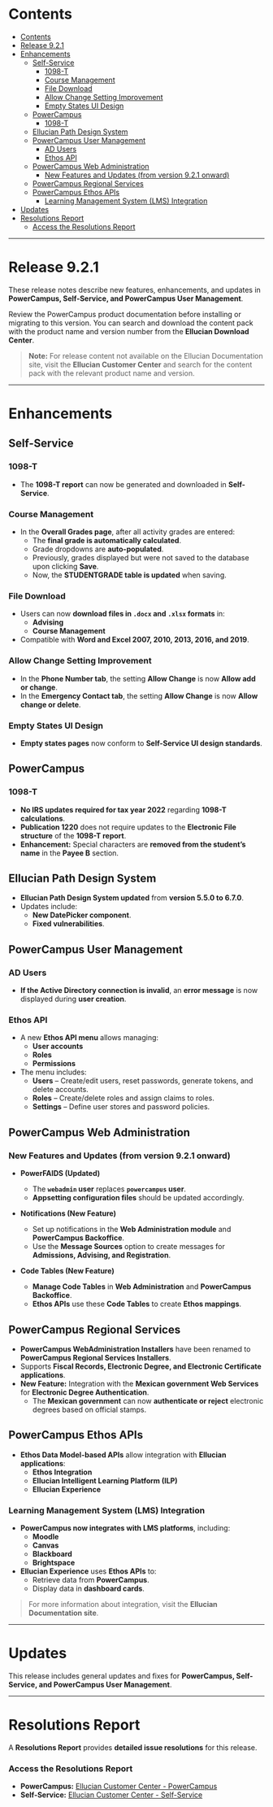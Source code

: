 # Contents

- [Contents](#contents)
- [Release 9.2.1](#release-921)
- [Enhancements](#enhancements)
  - [Self-Service](#self-service)
    - [1098-T](#1098-t)
    - [Course Management](#course-management)
    - [File Download](#file-download)
    - [Allow Change Setting Improvement](#allow-change-setting-improvement)
    - [Empty States UI Design](#empty-states-ui-design)
  - [PowerCampus](#powercampus)
    - [1098-T](#1098-t-1)
  - [Ellucian Path Design System](#ellucian-path-design-system)
  - [PowerCampus User Management](#powercampus-user-management)
    - [AD Users](#ad-users)
    - [Ethos API](#ethos-api)
  - [PowerCampus Web Administration](#powercampus-web-administration)
    - [New Features and Updates (from version 9.2.1 onward)](#new-features-and-updates-from-version-921-onward)
  - [PowerCampus Regional Services](#powercampus-regional-services)
  - [PowerCampus Ethos APIs](#powercampus-ethos-apis)
    - [Learning Management System (LMS) Integration](#learning-management-system-lms-integration)
- [Updates](#updates)
- [Resolutions Report](#resolutions-report)
    - [Access the Resolutions Report](#access-the-resolutions-report)

---

# Release 9.2.1

These release notes describe new features, enhancements, and updates in **PowerCampus, Self-Service, and PowerCampus User Management**.

Review the PowerCampus product documentation before installing or migrating to this version. You can search and download the content pack with the product name and version number from the **Ellucian Download Center**.

> **Note:** For release content not available on the Ellucian Documentation site, visit the **Ellucian Customer Center** and search for the content pack with the relevant product name and version.

---

# Enhancements

## Self-Service

### 1098-T

- The **1098-T report** can now be generated and downloaded in **Self-Service**.

### Course Management

- In the **Overall Grades page**, after all activity grades are entered:
  - The **final grade is automatically calculated**.
  - Grade dropdowns are **auto-populated**.
  - Previously, grades displayed but were not saved to the database upon clicking **Save**.
  - Now, the **STUDENTGRADE table is updated** when saving.

### File Download

- Users can now **download files in `.docx` and `.xlsx` formats** in:
  - **Advising**
  - **Course Management**
- Compatible with **Word and Excel 2007, 2010, 2013, 2016, and 2019**.

### Allow Change Setting Improvement

- In the **Phone Number tab**, the setting **Allow Change** is now **Allow add or change**.
- In the **Emergency Contact tab**, the setting **Allow Change** is now **Allow change or delete**.

### Empty States UI Design

- **Empty states pages** now conform to **Self-Service UI design standards**.

## PowerCampus

### 1098-T

- **No IRS updates required for tax year 2022** regarding **1098-T calculations**.
- **Publication 1220** does not require updates to the **Electronic File structure** of the **1098-T report**.
- **Enhancement:** Special characters are **removed from the student’s name** in the **Payee B** section.

## Ellucian Path Design System

- **Ellucian Path Design System updated** from **version 5.5.0 to 6.7.0**.
- Updates include:
  - **New DatePicker component**.
  - **Fixed vulnerabilities**.

## PowerCampus User Management

### AD Users

- **If the Active Directory connection is invalid**, an **error message** is now displayed during **user creation**.

### Ethos API

- A new **Ethos API menu** allows managing:
  - **User accounts**
  - **Roles**
  - **Permissions**
- The menu includes:
  - **Users** – Create/edit users, reset passwords, generate tokens, and delete accounts.
  - **Roles** – Create/delete roles and assign claims to roles.
  - **Settings** – Define user stores and password policies.

## PowerCampus Web Administration

### New Features and Updates (from version 9.2.1 onward)

- **PowerFAIDS (Updated)**
  - The **`webadmin` user** replaces **`powercampus` user**.
  - **Appsetting configuration files** should be updated accordingly.

- **Notifications (New Feature)**
  - Set up notifications in the **Web Administration module** and **PowerCampus Backoffice**.
  - Use the **Message Sources** option to create messages for **Admissions, Advising, and Registration**.

- **Code Tables (New Feature)**
  - **Manage Code Tables** in **Web Administration** and **PowerCampus Backoffice**.
  - **Ethos APIs** use these **Code Tables** to create **Ethos mappings**.

## PowerCampus Regional Services

- **PowerCampus WebAdministration Installers** have been renamed to **PowerCampus Regional Services Installers**.
- Supports **Fiscal Records, Electronic Degree, and Electronic Certificate applications**.
- **New Feature:** Integration with the **Mexican government Web Services** for **Electronic Degree Authentication**.
  - The **Mexican government** can now **authenticate or reject** electronic degrees based on official stamps.

## PowerCampus Ethos APIs

- **Ethos Data Model-based APIs** allow integration with **Ellucian applications**:
  - **Ethos Integration**
  - **Ellucian Intelligent Learning Platform (ILP)**
  - **Ellucian Experience**

### Learning Management System (LMS) Integration

- **PowerCampus now integrates with LMS platforms**, including:
  - **Moodle**
  - **Canvas**
  - **Blackboard**
  - **Brightspace**
- **Ellucian Experience** uses **Ethos APIs** to:
  - Retrieve data from **PowerCampus**.
  - Display data in **dashboard cards**.

> For more information about integration, visit the **Ellucian Documentation site**.

---

# Updates

This release includes general updates and fixes for **PowerCampus, Self-Service, and PowerCampus User Management**.

---

# Resolutions Report

A **Resolutions Report** provides **detailed issue resolutions** for this release.

### Access the Resolutions Report

- **PowerCampus:** [Ellucian Customer Center - PowerCampus](https://elluciansupport.service-now.com/customer_center?id=standard_ticket&table=ellucian_product_release&sys_id=4a66af8d9713c9107c5bf8e3a253af0e)
- **Self-Service:** [Ellucian Customer Center - Self-Service](https://elluciansupport.service-now.com/customer_center?id=standard_ticket&table=ellucian_product_release&sys_id=1b226b859713c9107c5bf8e3a253afb3)